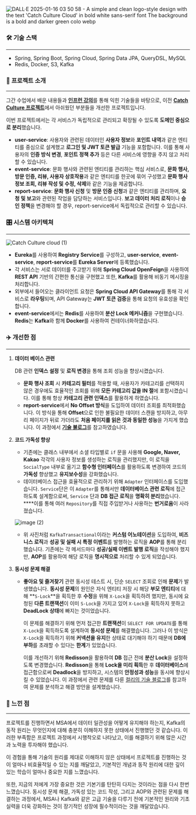 ![DALL·E 2025-01-16 03 50 58 - A simple and clean logo-style design with the text 'Catch Culture Cloud' in bold white sans-serif font  The background is a bold and darker green colo webp](https://github.com/user-attachments/assets/83adde84-5ba7-4e0d-8ed2-189bc69f3b7a)

### 🛠 기술 스택

---

- Spring, Spring Boot, Spring Cloud, Spring Data JPA, QueryDSL, MySQL
- Redis, Docker, S3, Kafka

### 📖 프로젝트 소개

---

그간 수업에서 배운 내용들과 [**인프런 강의**](https://www.inflearn.com/course/%EC%8A%A4%ED%94%84%EB%A7%81-%ED%81%B4%EB%9D%BC%EC%9A%B0%EB%93%9C-%EB%A7%88%EC%9D%B4%ED%81%AC%EB%A1%9C%EC%84%9C%EB%B9%84%EC%8A%A4?srsltid=AfmBOoozrh_zjW2v2TxijKTyaiuAwJTpnfo6iRzTJyKHgMjHf_KBU0lH)를 통해 익힌 기술들을 바탕으로, 이전 [**Catch Culture 프로젝트**](https://github.com/naver0504/catch-culture)에서 아쉬웠던 부분들을 개선한 프로젝트입니다.

이번 프로젝트에서는 각 서비스가 독립적으로 관리되고 확장될 수 있도록 **도메인 중심으로 분리**했습니다.

- **user-service**: 사용자와 관련된 데이터인 **사용자 정보**와 **포인트 내역**과 같은 엔티티를 중심으로 설계했고 **로그인 및 JWT 토큰 발급** 기능을 포함합니다. 이를 통해 사용자의 **인증 방식 변경**, **포인트 정책 추가** 등은 다른 서비스에 영향을 주지 않고 처리할 수 있습니다.
- **event-service**: 문화 행사와 관련된 엔티티를 관리하는 핵심 서비스로, **문화 행사, 방문 인증, 리뷰, 사용자 상호작용**과 같은 엔티티를 한곳에 묶어 구성했고 **문화 행사 정보 조회, 리뷰 작성 및 수정, 삭제**와 같은 기능을 제공합니다.
- **report-service**: **문화 행사 신청** 및 **방문 인증 신청**과 같은 엔티티를 관리하며, **요청 및 보고**와 관련된 작업을 담당하는 서비스입니다. **보고 데이터 처리 로직**이나 **승인 정책**을 변경해야 할 경우, report-service에서 독립적으로 관리할 수 있습니다.

### 🎛️ 시스템 아키텍쳐

---

![Catch Culture cloud (1)](https://github.com/user-attachments/assets/3172131f-b461-46b4-8a60-c39897ee1e39)


- **Eureka**를 사용하여 **Registry Service**를 구성하고, **user-service**, **event-service**, **report-service**를 **Eureka Server**에 등록했습니다.
- 각 서비스는 서로 데이터를 주고받기 위해 **Spring Cloud OpenFeign**을 사용하여 **REST API** 기반의 간편한 통신을 구현했고 또한, **Kafka**를 활용해 비동기 메시징을 처리합니다.
- 외부에서 들어오는 클라이언트 요청은 **Spring Cloud API Gateway**를 통해 각 서비스로 **라우팅**되며, API Gateway는 **JWT 토큰 검증**을 통해 요청의 유효성을 확인합니다.
- **event-service**에서는 **Redis**를 사용하여 **분산 Lock 메커니즘**을 구현했습니다. **Redis**는 **Kafka**와 함께 **Docker**를 사용하여 컨테이너화하였습니다.

### ✈️ 개선한 점

---

1. **데이터 베이스 관련**
    
    DB 관련 **인덱스 설정** 및 **로직 변경**을 통해 조회 성능을 향상시켰습니다.
    
    - **문화 행사 조회** 시 **카테고리 필터**를 적용할 때, 사용자가 카테고리를 선택하지 않은 경우에도 효율적인 조회를 위해 **모든 카테고리 값을 IN 절**에 포함시켰습니다. 이를 통해 항상 **카테고리 관련 인덱스**를 활용하게 하였습니다.
    - **report-service**에서 **No Offset 방식**을 도입하여 데이터 조회를 최적화했습니다. 이 방식을 통해 **Offset**으로 인한 불필요한 데이터 스캔을 방지하고, 아무리 페이지가 뒤로 가더라도 **처음 페이지를 읽은 것과 동일한 성능**을 가지게 했습니다. 이 과정에서 [**기술 불로그**](https://jojoldu.tistory.com/528)를 참고하였습니다.
2. **코드 가독성 향상**
    - 기존에는 클래스 내부에서 소셜 타입별로 `if` 문을 사용해 **Google, Naver, Kakao** 각각의 사용자 정보를 생성하는 로직을 관리했지만, 이 로직을 `SocialType` 내부로 옮기고 **함수형 인터페이스**를 활용하도록 변경하여 코드의 **가독성** 향상했고 **유지보수성**을 강화했습니다.
    - 데이터베이스 접근을 효율적으로 관리하기 위해 `Adapter` 인터페이스를 도입했습니다. `Service`단은 이 `Adapter`를 통해서만 **데이터베이스 관련 로직**에 접근하도록 설계함으로써, `Service` 단과 **DB 접근** **로직**을 **명확히 분리**했습니다. ****이를 통해 여러 `Repository`를 직접 주입받거나 사용하는 **번거로움**이 사라졌습니다.
    
    ![image (2)](https://github.com/user-attachments/assets/2de5a297-a68d-40bb-96b7-f159bec7864b)

    - 위 사진처럼 `KafkaTransactional`이라는 **커스텀 어노테이션**을 도입하여, **비즈니스 로직**과 **성공 및 실패 시 특정 이벤트**를 발행하는 로직을 **AOP**를 통해 분리했습니다. 기존에는 각 메서드마다 **성공/실패 이벤트 발행 로직**을 작성해야 했지만, **AOP**를 활용하여 해당 로직을 **명시적으로** 처리할 수 있게 되었습니다.
3. **동시성 문제 해결**
    - **좋아요 및 즐겨찾기** 관련 동시성 테스트 시, 단순 `SELECT` 조회로 인해 **문제**가 발생했습니다. **동시성 문제**의 원인은 자식 엔티티 저장 시 해당 **부모 엔티티**에 대해 **`S-Lock`**을 획득한  후 **수정**을 위해 `X-Lock`을 획득하려 했지만, 동시에 요청된 **다른 트랜잭션**이 이미 `S-Lock`을 가지고 있어 `X-Lock`을 획득하지 못하고 **DeadLock 상태**에 빠지는 것이었습니다.
        
        이 문제를 해결하기 위해 먼저 접근한 **트랜잭션**이 `SELECT FOR UPDATE`를 통해 `X-Lock`을 획득하도록 설계하여 **동시성 문제**를 해결했습니다. 그러나 이 방식은 `X-Lock`을 획득하기 위해 **커넥션을 유지**한 상태로 대기해야 하기 때문에 **DB에 부하**를 초래할 수 있다는 **한계**가 있었습니다.
        
        이를 개선하기 위해 **Redisson**을 활용하여 **DB** 접근 전에 **분산 Lock**을 설정하도록 변경했습니다. **Redisson**을 통해 **Lock을 미리 획득**한 후 **데이터베이스**에 접근함으로써 **Deadlock**을 방지하고, 시스템의 **안정성과 성능**을 동시에 향상시킬 수 있었습니다. 이 과정에서 관련 문제를 다룬 [컬리의 기술 블로그](https://helloworld.kurly.com/blog/distributed-redisson-lock/)를 참고하여 문제를 분석하고 해결 방안을 설계했습니다.
        

### 🧐 느낀 점

---

프로젝트를 진행하면서 MSA에서 데이터 일관성을 어떻게 유지해야 하는지, Kafka의 동작 원리는 무엇인지에 대해 충분히 이해하지 못한 상태에서 진행했던 것 같습니다. 이러한 부족함은 프로젝트 과정에서 시행착오로 나타났고, 이를 해결하기 위해 많은 시간과 노력을 투자해야 했습니다.

이 경험을 통해 기술의 원리를 제대로 이해하지 않은 상태에서 프로젝트를 진행하는 것이 얼마나 비효율적일 수 있는 지를 깨달았고, 기본적인 개념과 동작 원리에 대한 깊이 있는 학습이 얼마나 중요한 지를 느꼈습니다.

또한, 지금의 저에게 가장 중요한 것은 기본기를 탄탄히 다지는 것이라는 점을 다시 한번 느꼈습니다. 동시성 문제 해결, 가독성 있는 코드 작성, 그리고 AOP와 관련된 문제를 해결하는 과정에서, MSA나 Kafka와 같은 고급 기술을 다루기 전에 기본적인 원리와 기초 실력을 더욱 강화하는 것이 장기적인 성장에 필수적이라는 것을 깨달았습니다.
